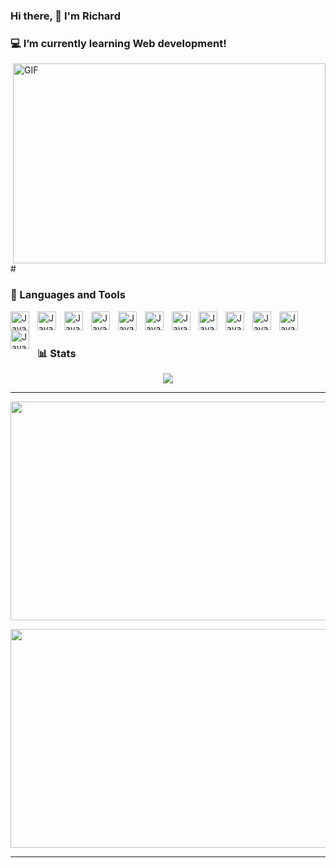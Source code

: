### Hi there, 👋 I'm Richard

### 💻 I’m currently learning Web development!<br>

 <img align="right" alt="GIF" src="https://media2.giphy.com/media/qgQUggAC3Pfv687qPC/giphy.gif?cid=790b7611dcd6d443e9d0cdef3e80d22a9ec93179ce17c193&rid=giphy.gif&ct=g" width="500" height="320" />
#

### 🧰 Languages and Tools


<img align="left" alt="Java" width="30px" style="padding-right:10px;" src="https://cdn.jsdelivr.net/gh/devicons/devicon/icons/markdown/markdown-original.svg" />
<img align="left" alt="Java" width="30px" style="padding-right:10px;" src="https://cdn.jsdelivr.net/gh/devicons/devicon/icons/html5/html5-plain.svg" />
<img align="left" alt="Java" width="30px" style="padding-right:10px;" src="https://cdn.jsdelivr.net/gh/devicons/devicon/icons/css3/css3-plain.svg" />
<img align="left" alt="Java" width="30px" style="padding-right:10px;" src="https://cdn.jsdelivr.net/gh/devicons/devicon/icons/javascript/javascript-plain.svg" />
<img align="left" alt="Java" width="30px" style="padding-right:10px;" src="https://cdn.jsdelivr.net/gh/devicons/devicon/icons/nodejs/nodejs-original.svg" />
<img align="left" alt="Java" width="30px" style="padding-right:10px;" src="https://cdn.jsdelivr.net/gh/devicons/devicon/icons/git/git-original.svg" />
<img align="left" alt="Java" width="30px" style="padding-right:10px;" src="https://cdn.jsdelivr.net/gh/devicons/devicon/icons/github/github-original.svg" />
<img align="left" alt="Java" width="30px" style="padding-right:10px;" src="https://cdn.jsdelivr.net/gh/devicons/devicon/icons/bash/bash-original.svg" />
<img align="left" alt="Java" width="30px" style="padding-right:10px;" src="https://cdn.jsdelivr.net/gh/devicons/devicon/icons/linux/linux-original.svg" />
<img align="left" alt="Java" width="30px" style="padding-right:10px;" src="https://cdn.jsdelivr.net/gh/devicons/devicon/icons/docker/docker-original-wordmark.svg" />
<img align="left" alt="Java" width="30px" style="padding-right:10px;" src="https://cdn.jsdelivr.net/gh/devicons/devicon/icons/vscode/vscode-original.svg" />
<img align="left" alt="Java" width="30px" style="padding-right:10px;" src="https://cdn.jsdelivr.net/gh/devicons/devicon/icons/raspberrypi/raspberrypi-original.svg" />
<br />

#

### 📊 Stats


<p align="center"><a href="https://github.com/anuraghazra/github-readme-stats">
  <img align="center" src="https://github-readme-stats.vercel.app/api?username=richardbendli&show_icons=true&theme=slateorange" />
</a></p>

---

<p>
<a href="https://wakatime.com/@richardbendli">
  <img align="center" width="1100" height="350" src="https://wakatime.com/share/@richardbendli/5a3f8e21-ad7f-4d52-899c-33e87bb38aba.svg" />
</a></p>

<p>
<a href="https://wakatime.com/@richardbendli">
  <img align="center" width="1100" height=350" src="https://wakatime.com/share/@richardbendli/cafa7b4b-5aed-48a8-a22a-550b78053ae1.svg" />
</a></p>


---
